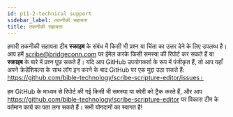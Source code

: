 ```yaml
---
id: p11-2-technical support
sidebar_label: तकनीकी सहायता
title: तकनीकी सहायता
---
```

हमारी तकनीकी सहायता टीम **स्क्राइब** के संबंध में किसी भी प्रश्न या चिंता का उत्तर देने के लिए उपलब्ध है। आप हमें scribe@bridgeconn.com पर ईमेल करके किसी समस्या की रिपोर्ट कर सकते हैं या **स्क्राइब** के बारे में प्रश्न पूछ सकते हैं। यदि आप GitHub उपयोगकर्ता के रूप में पंजीकृत हैं, तो आप यहाँ अपने क्रेडेंशियल्स के साथ लॉग इन करने के बाद GitHub पर एक मुद्दा उठा सकते हैं: https://github.com/bible-technology/scribe-scripture-editor/issues।

हम GitHub के माध्यम से रिपोर्ट की गई किसी भी समस्या या क्वेरी को ट्रैक करते हैं, और आप https://github.com/bible-technology/scribe-scripture-editor पर विकास टीम के वर्तमान कार्य का पता लगा सकते हैं। सभी योगदानों का स्वागत है!
